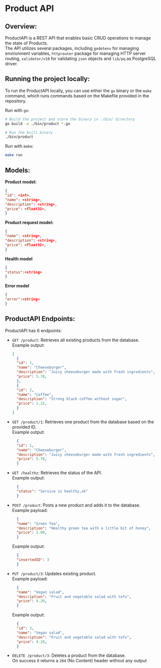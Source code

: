 # Product API

## Overview:
ProductAPI is a REST API that enables basic CRUD operations to manage the state of Products. \
The API utilizes several packages, including `godotenv` for managing environment variables, `httprouter` package for managing HTTP server 
routing, `validator/v10` for validating `json` objects and `lib/pq` as PostgreSQL driver.

## Running the project locally:
To run the ProductAPI locally, you can use either the `go` binary or the `make` command, which runs commands based on the Makefile provided in the repository.

Run with `go`:

```bash
# Build the project and store the binary in ./bin/ directory 
go build -o ./bin/product *.go

# Run the built binary
./bin/product 
```

Run with `make`:
```bash
make run
```


## Models:
**Product model:**
```json
{
"id": <int>,
"name": <string>,
"description": <string>,
"price": <float32>,
}
```

**Product request model:**
```json
{
"name": <string>,
"description": <string>,
"price": <float32>,
}
```

**Health model**
```json
{
"status":<string>
}
```

**Error model**
```json
{
"error":<string>
}
```

## ProductAPI Endpoints:
ProductAPI has 6 endpoints:
- `GET /product`: Retrieves all existing products from the database. \
  Example output:
  ```json
  [
    {
    "id": 1, 
    "name": "Cheeseburger", 
    "description": "Juicy cheeseburger made with fresh ingredients",
    "price": 5.78,
    },
    {
    "id": 2,
    "name": "Coffee",
    "description": "Strong black coffee without sugar",
    "price": 1.22,
    }
  ]
  ```

- `GET /product/1`: Retrieves one product from the database based on the provided ID. \
  Example output:
  ```json
    {
    "id": 1, 
    "name": "Cheeseburger", 
    "description": "Juicy cheeseburger made with fresh ingredients",
    "price": 5.78,
    }
  ```

- `GET /healthz`: Retrieves the status of the API. \
  Example output:
  ```json
    {
    "status": "Service is healthy,ok"
    }
  ```

- `POST /product`: Posts a new product and adds it to the database. \
  Example payload:
  ```json
    {
    "name": "Green Tea",
    "description": "Healthy green tea with a little bit of honey",
    "price": 1.00, 
    }
  ```
  Example output:

  ```json
    {
    "insertedID": 3
    }
  ```

- `PUT /product/3`: Updates existing product. \
  Example payload:
  ```json
    {
    "name": "Vegan salad",
    "description": "Fruit and vegetable salad with tofu",
    "price": 4.20, 
    }
  ```
  Example output:

  ```json
    {
    "id": 3,
    "name": "Vegan salad",
    "description": "Fruit and vegetable salad with tofu",
    "price": 4.20, 
    }
  ```

- `DELETE /product/3`: Deletes a product from the database. \
  On success it returns a `204` (No Content) header without any output
